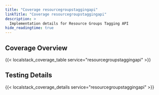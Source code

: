 ```yaml
---
title: "Coverage resourcegroupstaggingapi"
linkTitle: "Coverage resourcegroupstaggingapi"
description: >
  Implementation details for Resource Groups Tagging API
hide_readingtime: true
---
```


## Coverage Overview
{{< localstack_coverage_table service="resourcegroupstaggingapi" >}}

## Testing Details
{{< localstack_coverage_details service="resourcegroupstaggingapi" >}}
